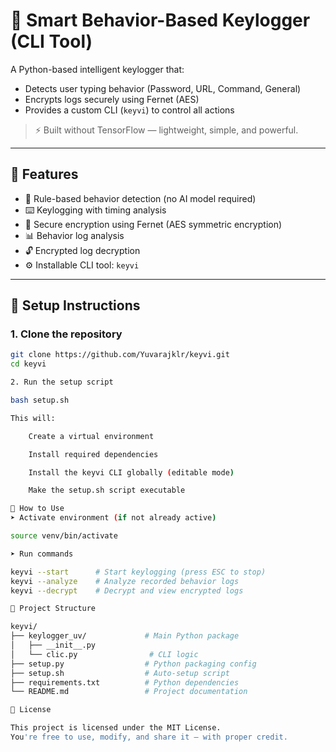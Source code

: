 # 🔐 Smart Behavior-Based Keylogger (CLI Tool)

A Python-based intelligent keylogger that:
- Detects user typing behavior (Password, URL, Command, General)
- Encrypts logs securely using Fernet (AES)
- Provides a custom CLI (`keyvi`) to control all actions

> ⚡ Built without TensorFlow — lightweight, simple, and powerful.

---

## 📌 Features

- 🧠 Rule-based behavior detection (no AI model required)
- ⌨️ Keylogging with timing analysis
- 🔐 Secure encryption using Fernet (AES symmetric encryption)
- 📊 Behavior log analysis
- 🔓 Encrypted log decryption
- ⚙️ Installable CLI tool: `keyvi`

---

## 🚀 Setup Instructions

### 1. Clone the repository

```bash
git clone https://github.com/Yuvarajklr/keyvi.git
cd keyvi

2. Run the setup script

bash setup.sh

This will:

    Create a virtual environment

    Install required dependencies

    Install the keyvi CLI globally (editable mode)

    Make the setup.sh script executable

🧪 How to Use
➤ Activate environment (if not already active)

source venv/bin/activate

➤ Run commands

keyvi --start      # Start keylogging (press ESC to stop)
keyvi --analyze    # Analyze recorded behavior logs
keyvi --decrypt    # Decrypt and view encrypted logs

📁 Project Structure

keyvi/
├── keylogger_uv/             # Main Python package
│   ├── __init__.py
│   └── clic.py                # CLI logic
├── setup.py                  # Python packaging config
├── setup.sh                  # Auto-setup script
├── requirements.txt          # Python dependencies
└── README.md                 # Project documentation

📜 License

This project is licensed under the MIT License.
You're free to use, modify, and share it — with proper credit.
